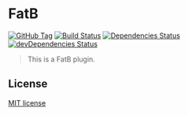 # FatB
[![GitHub Tag][github-tag-image]][github-tag-url]
[![Build Status][travis-image]][travis-url]
[![Dependencies Status][david-image]][david-url]
[![devDependencies Status][david-dev-image]][david-dev-url]

> This is a FatB plugin.

## License

[MIT license](https://raw.githubusercontent.com/martinjezek/fatb/master/LICENSE)

[github-tag-image]: http://img.shields.io/github/tag/martinjezek/fatb.svg?style=flat
[github-tag-url]: https://github.com/martinjezek/fatb/tags
[travis-image]: http://img.shields.io/travis/martinjezek/fatb.svg?style=flat
[travis-url]: https://travis-ci.org/martinjezek/fatb
[david-image]: http://img.shields.io/david/martinjezek/fatb.svg?style=flat
[david-url]: https://david-dm.org/martinjezek/fatb#info=dependencies
[david-dev-image]: http://img.shields.io/david/dev/martinjezek/fatb.svg?style=flat
[david-dev-url]: https://david-dm.org/martinjezek/fatb#info=devDependencies
